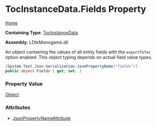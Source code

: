 # TocInstanceData\.Fields Property

[Home](../../../README.md)

**Containing Type**: [TocInstanceData](../README.md)

**Assembly**: LDtkMonogame\.dll

  
 An object containing the values of all entity fields with the `exportToToc` option enabled\. This object typing depends on actual field value types\. 

```csharp
[System.Text.Json.Serialization.JsonPropertyName("fields")]
public object Fields { get; set; }
```

### Property Value

[Object](https://docs.microsoft.com/en-us/dotnet/api/system.object)

### Attributes

* [JsonPropertyNameAttribute](https://docs.microsoft.com/en-us/dotnet/api/system.text.json.serialization.jsonpropertynameattribute)

